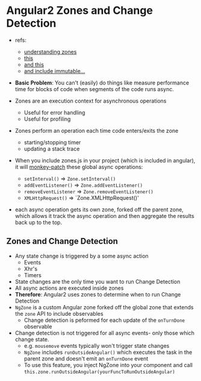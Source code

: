 Angular2 Zones and Change Detection
=============
- refs:
    - [understanding zones](http://blog.thoughtram.io/angular/2016/01/22/understanding-zones.html)
    - [this](http://blog.thoughtram.io/angular/2016/02/01/zones-in-angular-2.html)
    - [and this](http://blog.thoughtram.io/angular/2016/02/22/angular-2-change-detection-explained.html)
    - [and include immutable...](http://blog.scottlogic.com/2016/01/05/angular2-with-immutablejs.html)

- **Basic Problem**: You can't (easily) do things like measure performance time for blocks of code when segments of the code runs async.
- Zones are an execution context for asynchronous operations
    - Useful for error handling
    - Useful for profiling
 - Zones perform an operation each time code enters/exits the zone
    - starting/stopping timer
    - updating a stack trace
- When you include zones.js in your project (which is included in angular), it will [monkey-patch](https://davidwalsh.name/monkey-patching) these global async operations:
    - `setInterval()` => `Zone.setInterval()`
    - `addEventListener()` => `Zone.addEventListener()`
    - `removeEventListener` => `Zone.removeEventListener()`
    - `XMLHttpRequest()` => `Zone.XMLHttpRequest()'
- each async operation gets its own zone, forked off the parent zone, which allows it track the async operation and then aggregate the results back up to the top.


## Zones and Change Detection
- Any state change is triggered by a some async action
    - Events
    - Xhr's
    - Timers  
- State changes are the only time you want to run Change Detection
- All async actions are executed inside zones
- **Therefore**: Angular2 uses zones to determine when to run Change Detection
- `NgZone` is a custom Angular zone forked off the global zone that extends the `zone` API to include observables
    - Change detection is peformed for each update of the `onTurnDone` observable
- Change detection is not triggered for all async events- only those which change state.
    - e.g. `mousemove` events typically won't trigger state changes
    - `NgZone` includes `runOutsideAngular()` which executes the task in the parent zone and doesn't emit an `onTurnDone` event
    - To use this feature, you inject NgZone into your component and call `this.zone.runOutsideAngular(yourFuncToRunOutsideAngular)`
    
    
